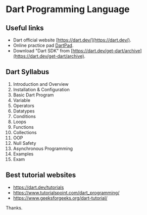 # Dart Programming Language

## Useful links

- Dart official website [https://dart.dev/](https://dart.dev/).
- Online practice pad [DartPad](https://dartpad.dev/?).
- Download "Dart SDK" from [https://dart.dev/get-dart/archive](https://dart.dev/get-dart/archive).

## Dart Syllabus

1. Introduction and Overview
2. Installation & Configuration
3. Basic Dart Program
4. Variable
5. Operators
6. Datatypes
7. Conditions
8. Loops
9. Functions
10. Collections
11. OOP
12. Null Safety
13. Asynchronous Programming
14. Examples
15. Exam

## Best tutorial websites

- <https://dart.dev/tutorials>
- <https://www.tutorialspoint.com/dart_programming/>
- <https://www.geeksforgeeks.org/dart-tutorial/>

Thanks.
